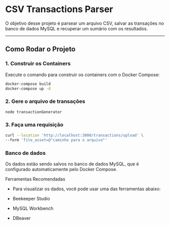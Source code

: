 # CSV Transactions Parser

O objetivo desse projeto é parsear um arquivo CSV, salvar as transações no banco de dados MySQL e recuperar um sumário com os resultados.

---

## Como Rodar o Projeto

### 1. Construir os Containers

Execute o comando para construir os containers com o Docker Compose:
```bash
docker-compose build
docker-compose up -d
```

### 2. Gere o arquivo de transações
```bash
node transactionGenerator
```

### 3. Faça uma requisição

```bash
curl --location 'http://localhost:3000/transactions/upload' \
--form 'file_asset=@"caminho para o arquivo"'
```

### Banco de dados

Os dados estão sendo salvos no banco de dados MySQL, que é configurado automaticamente pelo Docker Compose.

Ferramentas Recomendadas

- Para visualizar os dados, você pode usar uma das ferramentas abaixo:

- Beekeeper Studio
- MySQL Workbench
- DBeaver
